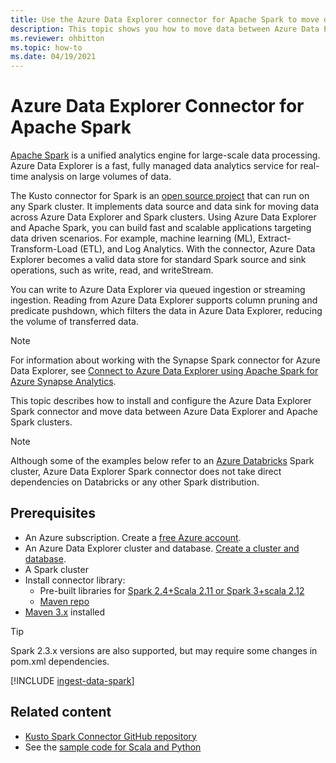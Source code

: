 ```yaml
---
title: Use the Azure Data Explorer connector for Apache Spark to move data between Azure Data Explorer and Spark clusters.
description: This topic shows you how to move data between Azure Data Explorer and Apache Spark clusters.
ms.reviewer: ohbitton
ms.topic: how-to
ms.date: 04/19/2021
---
```


# Azure Data Explorer Connector for Apache Spark

[Apache Spark](https://spark.apache.org/) is a unified analytics engine for large-scale data processing. Azure Data Explorer is a fast, fully managed data analytics service for real-time analysis on large volumes of data.

The Kusto connector for Spark is an [open source project](https://github.com/Azure/azure-kusto-spark) that can run on any Spark cluster. It implements data source and data sink for moving data across Azure Data Explorer and Spark clusters. Using Azure Data Explorer and Apache Spark, you can build fast and scalable applications targeting data driven scenarios. For example, machine learning (ML), Extract-Transform-Load (ETL), and Log Analytics. With the connector, Azure Data Explorer becomes a valid data store for standard Spark source and sink operations, such as write, read, and writeStream.

You can write to Azure Data Explorer via queued ingestion or streaming ingestion. Reading from Azure Data Explorer supports column pruning and predicate pushdown, which filters the data in Azure Data Explorer, reducing the volume of transferred data.

> [!NOTE]
> For information about working with the Synapse Spark connector for Azure Data Explorer, see [Connect to Azure Data Explorer using Apache Spark for Azure Synapse Analytics](/azure/synapse-analytics/quickstart-connect-azure-data-explorer).

This topic describes how to install and configure the Azure Data Explorer Spark connector and move data between Azure Data Explorer and Apache Spark clusters.

> [!NOTE]
> Although some of the examples below refer to an [Azure Databricks](/azure/databricks/) Spark cluster, Azure Data Explorer Spark connector does not take direct dependencies on Databricks or any other Spark distribution.

## Prerequisites

* An Azure subscription. Create a [free Azure account](https://azure.microsoft.com/free/).
* An Azure Data Explorer cluster and database. [Create a cluster and database](create-cluster-and-database.md).
* A Spark cluster
* Install connector library:
    * Pre-built libraries for [Spark 2.4+Scala 2.11 or Spark 3+scala 2.12](https://github.com/Azure/azure-kusto-spark/releases) 
    * [Maven repo](https://mvnrepository.com/artifact/com.microsoft.azure.kusto/spark-kusto-connector)
* [Maven 3.x](https://maven.apache.org/download.cgi) installed

> [!TIP]
> Spark 2.3.x versions are also supported, but may require some changes in pom.xml dependencies.

[!INCLUDE [ingest-data-spark](includes/cross-repo/ingest-data-spark.md)]

## Related content

* [Kusto Spark Connector GitHub repository](https://github.com/Azure/azure-kusto-spark/tree/master/docs)
* See the [sample code for Scala and Python](https://github.com/Azure/azure-kusto-spark/tree/master/samples/src/main)

